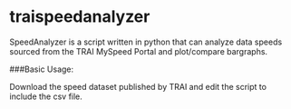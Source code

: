 # traispeedanalyzer

SpeedAnalyzer is a script written in python that can analyze data speeds sourced from the TRAI MySpeed Portal and plot/compare bargraphs.

###Basic Usage:

Download the speed dataset published by TRAI and edit the script to include the csv file.
